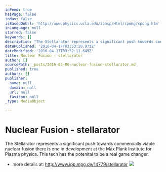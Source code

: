 ```yaml
---
inFeed: true
hasPage: false
inNav: false
isBasedOnUrl: 'http://www.physics.ucla.edu/icnsp/Html/spong/spong.htm'
inLanguage: null
starred: false
keywords: []
description: "The Stellarator represents a significant push towards commercially viable nuclear fusion \_there is one in development at the Max Plank Institute for Plasma physics. This tech has the potenital to be a real game changer."
datePublished: '2016-04-17T03:53:20.973Z'
dateModified: '2016-04-17T03:52:11.649Z'
title: Nuclear Fusion - stellarator
author: []
sourcePath: _posts/2016-03-06-nuclear-fusion-stellarator.md
published: true
authors: []
publisher:
  name: null
  domain: null
  url: null
  favicon: null
_type: MediaObject

---
```

# Nuclear Fusion - stellarator

The Stellarator represents a significant push towards commercially viable nuclear fusion  there is one in development at the Max Plank Institute for Plasma physics. This tech has the potenital to be a real game changer.

* more details at: http://www.ipp.mpg.de/14779/stellarator
![](https://the-grid-user-content.s3-us-west-2.amazonaws.com/d99f4e7a-58d1-472f-9fb8-a3015200b25b.jpg)